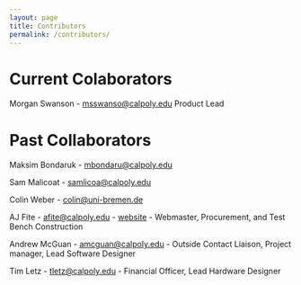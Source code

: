 ```yaml
---
layout: page
title: Contributors
permalink: /contributors/
---
```

# Current Colaborators 
Morgan Swanson - [msswanso@calpoly.edu](mailto:msswanso@calpoly.edu) Product Lead

# Past Collaborators
Maksim Bondaruk - [mbondaru@calpoly.edu](mailto:mbondaru@calpoly.edu)

Sam Malicoat - [samlicoa@calpoly.edu](mailto:samlicoa@calpoly.edu)

Colin Weber - [colin@uni-bremen.de](mailto:colin@uni-bremen.de)

AJ Fite - [afite@calpoly.edu](mailto:afite@calpoly.edu) - [website](https://ajfite.com) - Webmaster, Procurement, and Test Bench Construction

Andrew McGuan - [amcguan@calpoly.edu](mailto:amcguan@calpoly.edu) - Outside Contact Liaison, Project manager, Lead Software Designer

Tim Letz - [tletz@calpoly.edu](mailto:tletz@calpoly.edu) - Financial Officer, Lead Hardware Designer
